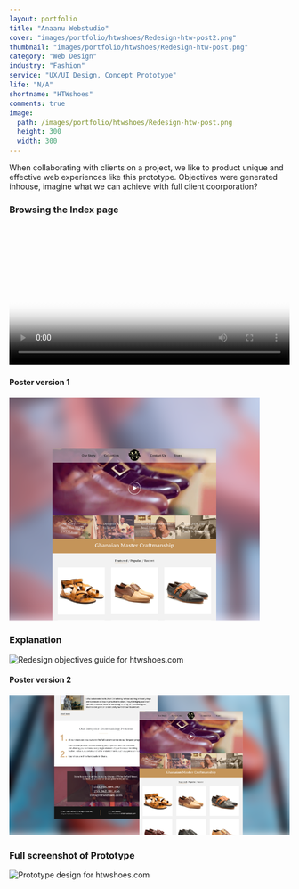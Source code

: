 ```yaml
---
layout: portfolio
title: "Anaanu Webstudio"
cover: "images/portfolio/htwshoes/Redesign-htw-post2.png"
thumbnail: "images/portfolio/htwshoes/Redesign-htw-post.png"
category: "Web Design"
industry: "Fashion"
service: "UX/UI Design, Concept Prototype"
life: "N/A"
shortname: "HTWshoes"
comments: true
image:
  path: /images/portfolio/htwshoes/Redesign-htw-post.png
  height: 300
  width: 300
---
```


When collaborating with clients on a project, we like to product unique and
effective web experiences like this prototype. Objectives were generated inhouse,
imagine what we can achieve with full client coorporation?

### Browsing the Index page

<video width="100%" controls preload src="/images/portfolio/htwshoes/htwshoes.com.mp4"
poster="/images/portfolio/htwshoes/Redesign-htw-post.png">
Your browser does not support the video tag.
</video>

#### Poster version 1
![Prototype poster for htwshoes.com](/images/portfolio/htwshoes/htwshoes.com.img.post.mobile.png)

### Explanation

![Redesign objectives guide for htwshoes.com](/images/portfolio/htwshoes/htwshoes.com.png)

#### Poster version 2

![Prototype poster for htwshoes.com](/images/portfolio/htwshoes/htwshoes.com.img.post.png)

### Full screenshot of Prototype

![Prototype design for htwshoes.com](/images/portfolio/htwshoes/Redesign-of-Index-Page.png)

